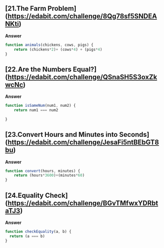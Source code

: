 ## [21.The Farm Problem] (https://edabit.com/challenge/8Qg78sf5SNDEANKti)
**Answer**
```js
function animals(chickens, cows, pigs) {
	return (chickens*2)+ (cows*4) + (pigs*4)
}
```

## [22.Are the Numbers Equal?] (https://edabit.com/challenge/QSnaSH5S3oxZkwcNc)
**Answer**
```js
function isSameNum(num1, num2) {
	return num1 === num2
	
}
```

## [23.Convert Hours and Minutes into Seconds] (https://edabit.com/challenge/JesaFi5ntBEbGT8bu)
**Answer**
```js 
function convert(hours, minutes) {
	return (hours*3600)+(minutes*60)
}
```

## [24.Equality Check] (https://edabit.com/challenge/BGvTMfwxYDRbtaTJ3)
**Answer**
```js
function checkEquality(a, b) {
  return (a === b)
}

```